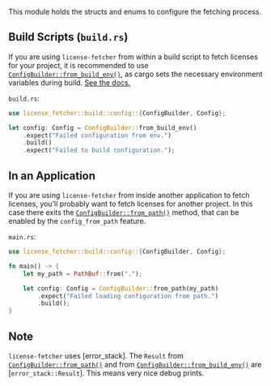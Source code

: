 This module holds the structs and enums to configure the fetching process.

## Build Scripts (`build.rs`)

If you are using `license-fetcher` from within a build script to fetch licenses for your project,
it is recommended to use [`ConfigBuilder::from_build_env()`], as cargo sets the necessary environment
variables during build. [See the docs.](https://doc.rust-lang.org/cargo/reference/environment-variables.html#environment-variables-cargo-sets-for-crates)

`build.rs`:

```rs
use license_fetcher::build::config::{ConfigBuilder, Config};

let config: Config = ConfigBuilder::from_build_env()
    .expect("Failed configuration from env.")
    .build()
    .expect("Failed to build configuration.");
```

## In an Application

If you are using `license-fetcher` from inside another application to fetch licenses,
you'll probably want to fetch licenses for another project.
In this case there exits the [`ConfigBuilder::from_path()`] method, that can be enabled by the `config_from_path` feature.

`main.rs`:

```rs
use license_fetcher::build::config::{ConfigBuilder, Config};

fn main() -> {
    let my_path = PathBuf::from(".");

    let config: Config = ConfigBuilder::from_path(my_path)
        .expect("Failed loading configuration from path.")
        .build();
}
```

## Note

`license-fetcher` uses [error_stack]. The `Result` from [`ConfigBuilder::from_path()`] and from [`ConfigBuilder::from_build_env()`] are [`error_stack::Result`].
This means very nice debug prints.

[`ConfigBuilder::from_path()`]: crate::build::config::ConfigBuilder::from_path
[`ConfigBuilder::from_build_env()`]: crate::build::config::ConfigBuilder::from_build_env
